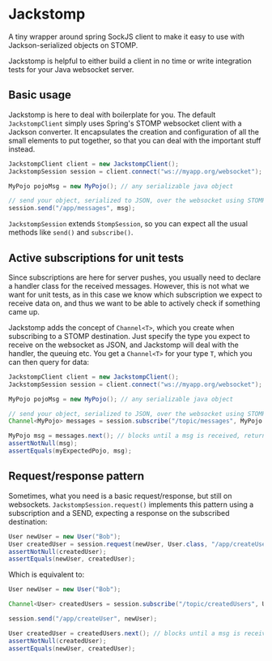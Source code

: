 # Jackstomp

A tiny wrapper around spring SockJS client to make it easy to use with Jackson-serialized objects on STOMP.

Jackstomp is helpful to either build a client in no time or write integration tests for your Java websocket server.

## Basic usage

Jackstomp is here to deal with boilerplate for you. The default `JackstompClient` simply uses Spring's STOMP websocket 
client with a Jackson converter. It encapsulates the creation and configuration of all the small elements to put 
together, so that you can deal with the important stuff instead.

```java
JackstompClient client = new JackstompClient();
JackstompSession session = client.connect("ws://myapp.org/websocket");

MyPojo pojoMsg = new MyPojo(); // any serializable java object

// send your object, serialized to JSON, over the websocket using STOMP
session.send("/app/messages", msg); 
```

`JackstompSession` extends `StompSession`, so you can expect all the usual methods like `send()` and `subscribe()`.

## Active subscriptions for unit tests

Since subscriptions are here for server pushes, you usually need to declare a handler class for the received messages.
However, this is not what we want for unit tests, as in this case we know which subscription we expect to receive data 
on, and thus we want to be able to actively check if something came up.

Jackstomp adds the concept of `Channel<T>`, which you create when subscribing to a STOMP destination. Just specify the 
type you expect to receive on the websocket as JSON, and Jackstomp will deal with the handler, the queuing etc. You get
a `Channel<T>` for your type `T`, which you can then query for data:

```java
JackstompClient client = new JackstompClient();
JackstompSession session = client.connect("ws://myapp.org/websocket");

MyPojo pojoMsg = new MyPojo(); // any serializable java object

// send your object, serialized to JSON, over the websocket using STOMP
Channel<MyPojo> messages = session.subscribe("/topic/messages", MyPojo.class);

MyPojo msg = messages.next(); // blocks until a msg is received, returns null after a default timeout
assertNotNull(msg);
assertEquals(myExpectedPojo, msg);
```

## Request/response pattern

Sometimes, what you need is a basic request/response, but still on websockets. `JackstompSession.request()` implements
 this pattern using a subscription and a SEND, expecting a response on the subscribed destination:
 
```java
User newUser = new User("Bob");
User createdUser = session.request(newUser, User.class, "/app/createUser", "/topic/createdUsers");
assertNotNull(createdUser);
assertEquals(newUser, createdUser);
```

Which is equivalent to:

```java
User newUser = new User("Bob");

Channel<User> createdUsers = session.subscribe("/topic/createdUsers", User.class);

session.send("/app/createUser", newUser); 

User createdUser = createdUsers.next(); // blocks until a msg is received, returns null after a default timeout
assertNotNull(createdUser);
assertEquals(newUser, createdUser);
```
